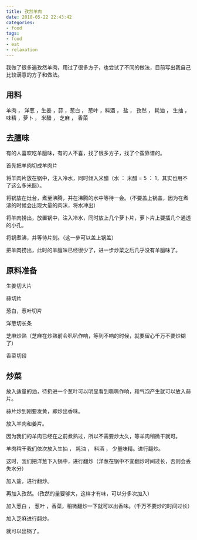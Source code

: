 ```yaml
---
title: 孜然羊肉
date: 2018-05-22 22:43:42
categories:
- food
tags:
- food
- eat
- relaxation
---
```

我做了很多遍孜然羊肉，用过了很多方子，也尝试了不同的做法，目前写出我自己比较满意的方子和做法。

<!-- more -->

## 用料

羊肉 ， 洋葱 ，生姜 ，蒜 ，葱白 ， 葱叶 ，料酒 ， 盐 ， 孜然 ， 耗油 ， 生抽 ，味精 ，萝卜 ， 米醋 ， 芝麻 ， 香菜

## 去膻味

有的人喜欢吃羊膻味，有的人不喜，找了很多方子，找了个蛮靠谱的。

首先把羊肉切成羊肉片

将羊肉片放在锅中，注入冷水，同时倾入米醋（水 ： 米醋 = 5 ： 1，其实也用不了这么多米醋）。

将锅放在灶台，煮至沸腾，并在沸腾的水中等待一会。（不要盖上锅盖，因为在煮沸的时候会出现大量的肉沫，将水冲出）

将羊肉捞出，放置锅中，注入冷水，同时放上几个萝卜片，萝卜片上要插几个通透的小孔。

将锅煮沸，并等待片刻。（这一步可以盖上锅盖）

把羊肉捞出，此时的羊膻味已经很少了，进一步炒菜之后几乎没有羊膻味了。

## 原料准备

生姜切大片

蒜切片

葱白，葱叶切片

洋葱切长条

芝麻炒熟（芝麻在炒熟前会叭叭作响，等到不响的时候，就要留心千万不要炒糊了）

香菜切段

## 炒菜

放入适量的油，待扔进一个葱叶可以明显看到嘶嘶作响，和气泡产生就可以放入蒜片。

蒜片炒到刚要发黄，即炒出香味。

放入羊肉和姜片。

因为我们的羊肉已经在之前煮熟过，所以不需要炒太久，等羊肉稍微干就可。

羊肉稍干我们依次放入生抽 ， 耗油 ， 料酒 ，  少量味精。进行翻炒。

这时，我们把洋葱下入锅中，进行翻炒（洋葱在锅中不宜翻炒时间过长，否则会丢失水分）

加入盐，进行翻炒。

再加入孜然。（孜然的量要够大，这样才有味，可以分多次加入）

加入葱白 ， 葱叶 ，香菜，稍微翻炒一下就可以出香味。（千万不要炒的时间过长）

加入芝麻进行翻炒。

就可以出锅了。

